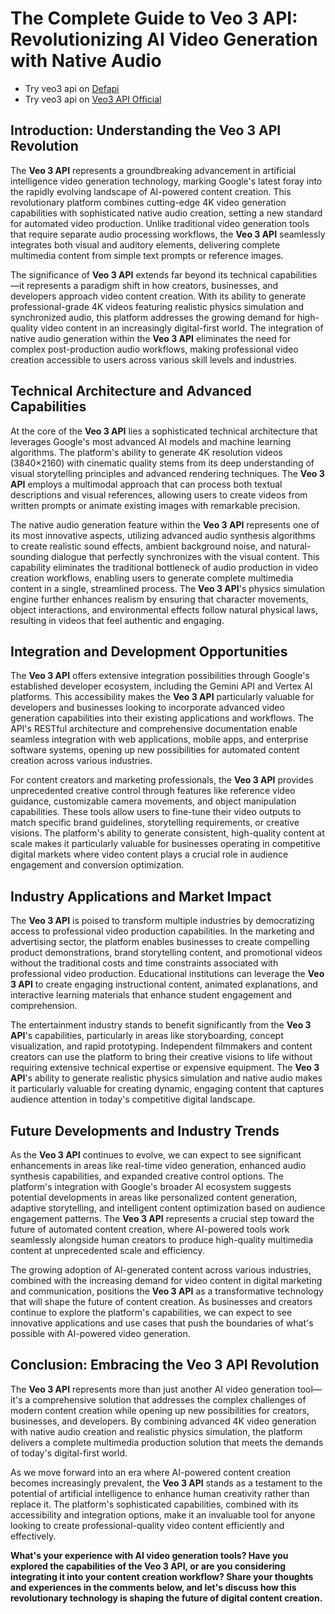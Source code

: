 # The Complete Guide to Veo 3 API: Revolutionizing AI Video Generation with Native Audio

- Try veo3 api on [Defapi](https://defapi.org/)
- Try veo3 api on [Veo3 API Official](https://veo3api.org/)

## Introduction: Understanding the Veo 3 API Revolution

The **Veo 3 API** represents a groundbreaking advancement in artificial intelligence video generation technology, marking Google's latest foray into the rapidly evolving landscape of AI-powered content creation. This revolutionary platform combines cutting-edge 4K video generation capabilities with sophisticated native audio creation, setting a new standard for automated video production. Unlike traditional video generation tools that require separate audio processing workflows, the **Veo 3 API** seamlessly integrates both visual and auditory elements, delivering complete multimedia content from simple text prompts or reference images.

The significance of **Veo 3 API** extends far beyond its technical capabilities—it represents a paradigm shift in how creators, businesses, and developers approach video content creation. With its ability to generate professional-grade 4K videos featuring realistic physics simulation and synchronized audio, this platform addresses the growing demand for high-quality video content in an increasingly digital-first world. The integration of native audio generation within the **Veo 3 API** eliminates the need for complex post-production audio workflows, making professional video creation accessible to users across various skill levels and industries.

## Technical Architecture and Advanced Capabilities

At the core of the **Veo 3 API** lies a sophisticated technical architecture that leverages Google's most advanced AI models and machine learning algorithms. The platform's ability to generate 4K resolution videos (3840×2160) with cinematic quality stems from its deep understanding of visual storytelling principles and advanced rendering techniques. The **Veo 3 API** employs a multimodal approach that can process both textual descriptions and visual references, allowing users to create videos from written prompts or animate existing images with remarkable precision.

The native audio generation feature within the **Veo 3 API** represents one of its most innovative aspects, utilizing advanced audio synthesis algorithms to create realistic sound effects, ambient background noise, and natural-sounding dialogue that perfectly synchronizes with the visual content. This capability eliminates the traditional bottleneck of audio production in video creation workflows, enabling users to generate complete multimedia content in a single, streamlined process. The **Veo 3 API**'s physics simulation engine further enhances realism by ensuring that character movements, object interactions, and environmental effects follow natural physical laws, resulting in videos that feel authentic and engaging.

## Integration and Development Opportunities

The **Veo 3 API** offers extensive integration possibilities through Google's established developer ecosystem, including the Gemini API and Vertex AI platforms. This accessibility makes the **Veo 3 API** particularly valuable for developers and businesses looking to incorporate advanced video generation capabilities into their existing applications and workflows. The API's RESTful architecture and comprehensive documentation enable seamless integration with web applications, mobile apps, and enterprise software systems, opening up new possibilities for automated content creation across various industries.

For content creators and marketing professionals, the **Veo 3 API** provides unprecedented creative control through features like reference video guidance, customizable camera movements, and object manipulation capabilities. These tools allow users to fine-tune their video outputs to match specific brand guidelines, storytelling requirements, or creative visions. The platform's ability to generate consistent, high-quality content at scale makes it particularly valuable for businesses operating in competitive digital markets where video content plays a crucial role in audience engagement and conversion optimization.

## Industry Applications and Market Impact

The **Veo 3 API** is poised to transform multiple industries by democratizing access to professional video production capabilities. In the marketing and advertising sector, the platform enables businesses to create compelling product demonstrations, brand storytelling content, and promotional videos without the traditional costs and time constraints associated with professional video production. Educational institutions can leverage the **Veo 3 API** to create engaging instructional content, animated explanations, and interactive learning materials that enhance student engagement and comprehension.

The entertainment industry stands to benefit significantly from the **Veo 3 API**'s capabilities, particularly in areas like storyboarding, concept visualization, and rapid prototyping. Independent filmmakers and content creators can use the platform to bring their creative visions to life without requiring extensive technical expertise or expensive equipment. The **Veo 3 API**'s ability to generate realistic physics simulation and native audio makes it particularly valuable for creating dynamic, engaging content that captures audience attention in today's competitive digital landscape.

## Future Developments and Industry Trends

As the **Veo 3 API** continues to evolve, we can expect to see significant enhancements in areas like real-time video generation, enhanced audio synthesis capabilities, and expanded creative control options. The platform's integration with Google's broader AI ecosystem suggests potential developments in areas like personalized content generation, adaptive storytelling, and intelligent content optimization based on audience engagement patterns. The **Veo 3 API** represents a crucial step toward the future of automated content creation, where AI-powered tools work seamlessly alongside human creators to produce high-quality multimedia content at unprecedented scale and efficiency.

The growing adoption of AI-generated content across various industries, combined with the increasing demand for video content in digital marketing and communication, positions the **Veo 3 API** as a transformative technology that will shape the future of content creation. As businesses and creators continue to explore the platform's capabilities, we can expect to see innovative applications and use cases that push the boundaries of what's possible with AI-powered video generation.

## Conclusion: Embracing the Veo 3 API Revolution

The **Veo 3 API** represents more than just another AI video generation tool—it's a comprehensive solution that addresses the complex challenges of modern content creation while opening up new possibilities for creators, businesses, and developers. By combining advanced 4K video generation with native audio creation and realistic physics simulation, the platform delivers a complete multimedia production solution that meets the demands of today's digital-first world.

As we move forward into an era where AI-powered content creation becomes increasingly prevalent, the **Veo 3 API** stands as a testament to the potential of artificial intelligence to enhance human creativity rather than replace it. The platform's sophisticated capabilities, combined with its accessibility and integration options, make it an invaluable tool for anyone looking to create professional-quality video content efficiently and effectively.

**What's your experience with AI video generation tools? Have you explored the capabilities of the Veo 3 API, or are you considering integrating it into your content creation workflow? Share your thoughts and experiences in the comments below, and let's discuss how this revolutionary technology is shaping the future of digital content creation.**
